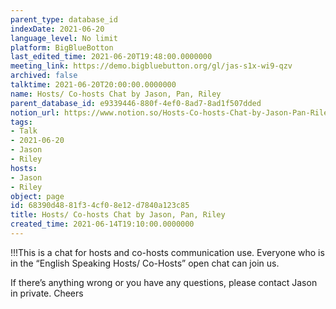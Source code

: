 ```yaml
---
parent_type: database_id
indexDate: 2021-06-20
language_level: No limit
platform: BigBlueBotton
last_edited_time: 2021-06-20T19:48:00.0000000
meeting_link: https://demo.bigbluebutton.org/gl/jas-s1x-wi9-qzv
archived: false
talktime: 2021-06-20T20:00:00.0000000
name: Hosts/ Co-hosts Chat by Jason, Pan, Riley
parent_database_id: e9339446-880f-4ef0-8ad7-8ad1f507dded
notion_url: https://www.notion.so/Hosts-Co-hosts-Chat-by-Jason-Pan-Riley-68390d4881f34cf08e12d7840a123c85
tags:
- Talk
- 2021-06-20
- Jason
- Riley
hosts:
- Jason
- Riley
object: page
id: 68390d48-81f3-4cf0-8e12-d7840a123c85
title: Hosts/ Co-hosts Chat by Jason, Pan, Riley
created_time: 2021-06-14T19:10:00.0000000
---
```


!!!This is a chat for hosts and co-hosts communication use. Everyone who is in the “English Speaking Hosts/ Co-Hosts” open chat can join us.

If there’s anything wrong or you have any questions, please contact Jason in private. Cheers

